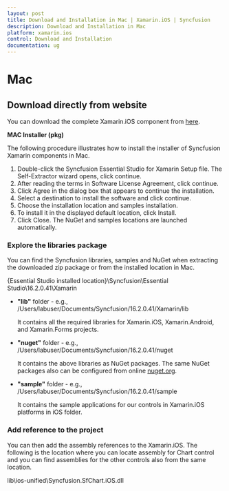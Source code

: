 ```yaml
---
layout: post
title: Download and Installation in Mac | Xamarin.iOS | Syncfusion
description: Download and Installation in Mac
platform: xamarin.ios
control: Download and Installation 
documentation: ug
---
```


# Mac

## Download directly from website

You can download the complete Xamarin.iOS component from [here](https://www.syncfusion.com/downloads/latest-version).

**MAC Installer (pkg)**

The following procedure illustrates how to install the installer of Syncfusion Xamarin components in Mac.

1. Double-click the Syncfusion Essential Studio for Xamarin Setup file. The Self-Extractor wizard opens, click continue.
2. After reading the terms in Software License Agreement, click continue.
3. Click Agree in the dialog box that appears to continue the installation.
4. Select a destination to install the software and click continue.
5. Choose the installation location and samples installation.
6. To install it in the displayed default location, click Install.
7. Click Close. The NuGet and samples locations are launched automatically.

### Explore the libraries package

You can find the Syncfusion libraries, samples and NuGet when extracting the downloaded zip package or from the installed location in Mac.

{Essential Studio installed location}\Syncfusion\Essential Studio\16.2.0.41\Xamarin

* **"lib"** folder - e.g., /Users/labuser/Documents/Syncfusion/16.2.0.41/Xamarin/lib

   It contains all the required libraries for Xamarin.iOS, Xamarin.Android, and Xamarin.Forms projects.

* **"nuget"** folder - e.g., /Users/labuser/Documents/Syncfusion/16.2.0.41/nuget

   It contains the above libraries as NuGet packages. The same NuGet packages also can be configured from online [nuget.org](https://api.nuget.org/v3/index.json).

* **"sample"** folder - e.g., /Users/labuser/Documents/Syncfusion/16.2.0.41/sample

   It contains the sample applications for our controls in Xamarin.iOS platforms in iOS folder.

### Add reference to the project

You can then add the assembly references to the Xamarin.iOS. The following is the location where you can locate assembly for Chart control and you can find assemblies for the other controls also from the same location.

lib\ios-unified\Syncfusion.SfChart.iOS.dll
